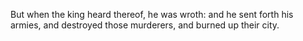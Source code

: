 But when the king heard thereof, he was wroth: and he sent forth his armies, and destroyed those murderers, and burned up their city.
